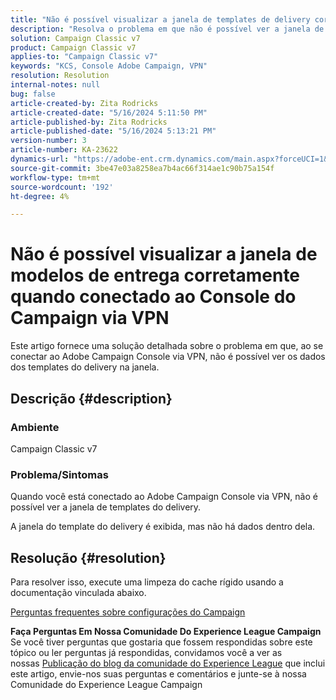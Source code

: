 ```yaml
---
title: "Não é possível visualizar a janela de templates de delivery corretamente quando conectado ao Console do Campaign via VPN"
description: "Resolva o problema em que não é possível ver a janela de templates do delivery quando conectado ao Console do Campaign via VPN. Você deve executar um cache rígido."
solution: Campaign Classic v7
product: Campaign Classic v7
applies-to: "Campaign Classic v7"
keywords: "KCS, Console Adobe Campaign, VPN"
resolution: Resolution
internal-notes: null
bug: false
article-created-by: Zita Rodricks
article-created-date: "5/16/2024 5:11:50 PM"
article-published-by: Zita Rodricks
article-published-date: "5/16/2024 5:13:21 PM"
version-number: 3
article-number: KA-23622
dynamics-url: "https://adobe-ent.crm.dynamics.com/main.aspx?forceUCI=1&pagetype=entityrecord&etn=knowledgearticle&id=2c7f6a5e-a713-ef11-9f89-6045bd0298d4"
source-git-commit: 3be47e03a8258ea7b4ac66f314ae1c90b75a154f
workflow-type: tm+mt
source-wordcount: '192'
ht-degree: 4%

---
```


# Não é possível visualizar a janela de modelos de entrega corretamente quando conectado ao Console do Campaign via VPN


Este artigo fornece uma solução detalhada sobre o problema em que, ao se conectar ao Adobe Campaign Console via VPN, não é possível ver os dados dos templates do delivery na janela.

## Descrição {#description}


### <b>Ambiente</b>

Campaign Classic v7

### <b>Problema/Sintomas</b>

Quando você está conectado ao Adobe Campaign Console via VPN, não é possível ver a janela de templates do delivery.

A janela do template do delivery é exibida, mas não há dados dentro dela.


## Resolução {#resolution}


Para resolver isso, execute uma limpeza do cache rígido usando a documentação vinculada abaixo.

[Perguntas frequentes sobre configurações do Campaign](https://experienceleague.adobe.com/docs/campaign-classic/using/getting-started/starting-with-adobe-campaign/faq/faq-campaign-config.html?lang=en#perform-hard-cache-clear)


<b>Faça Perguntas Em Nossa Comunidade Do Experience League Campaign</b>
Se você tiver perguntas que gostaria que fossem respondidas sobre este tópico ou ler perguntas já respondidas, convidamos você a ver as nossas [Publicação do blog da comunidade do Experience League](https://experienceleaguecommunities.adobe.com/t5/adobe-campaign-classic-blogs/introducing-top-kcs-articles-curated-for-your-troubleshooting/bc-p/672426#M132 "Seguir link") que inclui este artigo, envie-nos suas perguntas e comentários e junte-se à nossa Comunidade do Experience League Campaign


